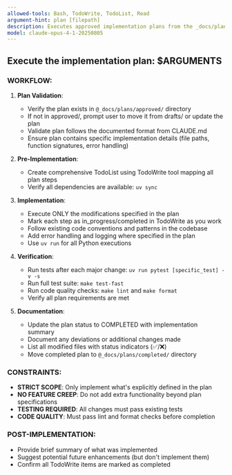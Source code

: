 ```yaml
---
allowed-tools: Bash, TodoWrite, TodoList, Read
argument-hint: plan [filepath]
description: Executes approved implementation plans from the _docs/plans/approved/ directory. Validates plan format, creates a todo list for tracking, implements specified changes with strict scope control, runs tests and quality checks, and moves completed plans to the completed/ directory with documentation.
model: claude-opus-4-1-20250805
---
```

## Execute the implementation plan: $ARGUMENTS

### WORKFLOW:

1. **Plan Validation**:
   - Verify the plan exists in `@_docs/plans/approved/` directory
   - If not in approved/, prompt user to move it from drafts/ or update the plan
   - Validate plan follows the documented format from CLAUDE.md
   - Ensure plan contains specific implementation details (file paths, function signatures, error handling)

2. **Pre-Implementation**:
   - Create comprehensive TodoList using TodoWrite tool mapping all plan steps
   - Verify all dependencies are available: `uv sync`

3. **Implementation**:
   - Execute ONLY the modifications specified in the plan
   - Mark each step as in_progress/completed in TodoWrite as you work
   - Follow existing code conventions and patterns in the codebase
   - Add error handling and logging where specified in the plan
   - Use `uv run` for all Python executions

4. **Verification**:
   - Run tests after each major change: `uv run pytest [specific_test] -v -s`
   - Run full test suite: `make test-fast`
   - Run code quality checks: `make lint` and `make format`
   - Verify all plan requirements are met

5. **Documentation**:
   - Update the plan status to COMPLETED with implementation summary
   - Document any deviations or additional changes made
   - List all modified files with status indicators (✅/❌)
   - Move completed plan to `@_docs/plans/completed/` directory

### CONSTRAINTS:

- **STRICT SCOPE**: Only implement what's explicitly defined in the plan
- **NO FEATURE CREEP**: Do not add extra functionality beyond plan specifications  
- **TESTING REQUIRED**: All changes must pass existing tests
- **CODE QUALITY**: Must pass lint and format checks before completion

### POST-IMPLEMENTATION:

- Provide brief summary of what was implemented
- Suggest potential future enhancements (but don't implement them)
- Confirm all TodoWrite items are marked as completed
